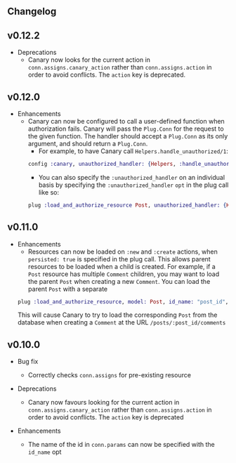## Changelog

## v0.12.2

  * Deprecations
    * Canary now looks for the current action in `conn.assigns.canary_action` rather than `conn.assigns.action` in order to avoid conflicts. The `action` key is deprecated.

## v0.12.0

* Enhancements
  * Canary can now be configured to call a user-defined function when authorization fails. Canary will pass the `Plug.Conn` for the request to the given function. The handler should accept a `Plug.Conn` as its only argument, and should return a `Plug.Conn`.
    * For example, to have Canary call `Helpers.handle_unauthorized/1`:
    ```elixir
    config :canary, unauthorized_handler: {Helpers, :handle_unauthorized}
    ```
    * You can also specify the `:unauthorized_handler` on an individual basis by specifying the `:unauthorized_handler`   `opt` in the plug call like so:
    ```elixir
    plug :load_and_authorize_resource Post, unauthorized_handler: {Helpers, :handle_unauthorized}
    ```

## v0.11.0

* Enhancements
  * Resources can now be loaded on `:new` and `:create` actions, when `persisted: true` is specified in the plug call. This allows parent resources to be loaded when a child is created. For example, if a `Post` resource has multiple `Comment` children, you may want to load the parent `Post` when creating a new `Comment`. You can load the parent `Post` with a separate
  ```elixir
  plug :load_and_authorize_resource, model: Post, id_name: "post_id", persisted: true, only: [:create]
  ```
  This will cause Canary to try to load the corresponding `Post` from the database when creating a `Comment` at the URL `/posts/:post_id/comments`

## v0.10.0

* Bug fix
  * Correctly checks `conn.assigns` for pre-existing resource

* Deprecations
  * Canary now favours looking for the current action in `conn.assigns.canary_action` rather than `conn.assigns.action` in order to avoid conflicts. The `action` key is deprecated

* Enhancements
  * The name of the id in `conn.params` can now be specified with the `id_name` opt
